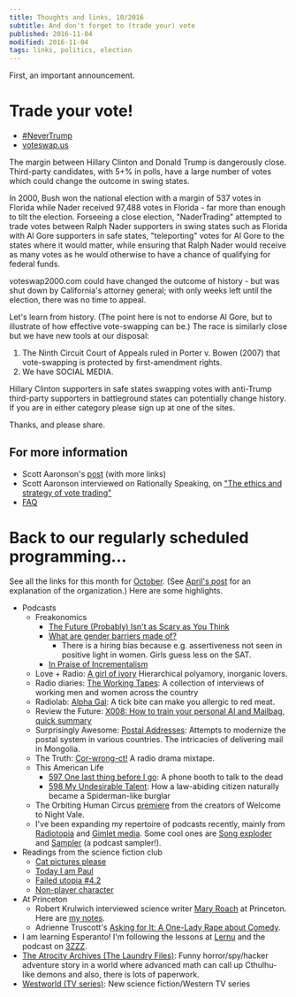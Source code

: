 ```yaml
---
title: Thoughts and links, 10/2016
subtitle: And don't forget to (trade your) vote
published: 2016-11-04
modified: 2016-11-04
tags: links, politics, election
---
```


First, an important announcement.

# Trade your vote!

* [#NeverTrump](http://nevertrump.trimian.com/)
* [voteswap.us](https://voteswap.us/)

The margin between Hillary Clinton and Donald Trump is dangerously close. Third-party candidates, with 5+% in polls, have a large number of votes which could change the outcome in swing states.

In 2000, Bush won the national election with a margin of 537 votes in Florida while Nader received 97,488 votes in Florida - far more than enough to tilt the election. Forseeing a close election, "NaderTrading" attempted to trade votes between Ralph Nader supporters in swing states such as Florida with Al Gore supporters in safe states, "teleporting" votes for Al Gore to the states where it would matter, while ensuring that Ralph Nader would receive as many votes as he would otherwise to have a chance of qualifying for federal funds.

voteswap2000.com could have changed the outcome of history - but was shut down by California's attorney general; with only weeks left until the election, there was no time to appeal.

Let's learn from history. (The point here is not to endorse Al Gore, but to illustrate of how effective vote-swapping can be.) The race is similarly close but we have new tools at our disposal:

1. The Ninth Circuit Court of Appeals ruled in Porter v. Bowen (2007) that vote-swapping is protected by first-amendment rights.
2. We have SOCIAL MEDIA.

Hillary Clinton supporters in safe states swapping votes with anti-Trump third-party supporters in battleground states can potentially change history. If you are in either category please sign up at one of the sites.

Thanks, and please share.

## For more information

* Scott Aaronson's [post](http://www.scottaaronson.com/blog/?p=2891) (with more links) 
* Scott Aaronson interviewed on Rationally Speaking, on ["The ethics and strategy of vote trading"](http://rationallyspeakingpodcast.org/show/rs-171-scott-aaronson-on-the-ethics-and-strategy-of-vote-tra.html) 
* [FAQ](http://expost.padm.us/trumptrumper)

# Back to our regularly scheduled programming...

See all the links for this month for [October](https://workflowy.com/s/wL3CyEXpHY#/d1a52d188a8f?q=%232016-10). (See [April's post](4-16.html) for an explanation of the organization.) Here are some highlights. 

* Podcasts
	* Freakonomics
		* [The Future (Probably) Isn't as Scary as You Think](http://freakonomics.com/podcast/future-probably-isnt-scary-think/)
		* [What are gender barriers made of?](http://freakonomics.com/podcast/gender-barriers/)
			* There is a hiring bias because e.g. assertiveness not seen in positive light in women. Girls guess less on the SAT.
		* [In Praise of Incrementalism](http://freakonomics.com/podcast/in-praise-of-incrementalism/)
	* Love + Radio: [A girl of ivory](http://loveandradio.org/2016/09/a-girl-of-ivory/) Hierarchical polyamory, inorganic lovers.
	* Radio diaries: [The Working Tapes](http://www.radiodiaries.org/the-working-tapes/): A collection of interviews of working men and women across the country
	* Radiolab: [Alpha Gal](http://www.radiolab.org/story/alpha-gal/): A tick bite can make you allergic to red meat.
	* Review the Future: [X008: How to train your personal AI and Mailbag](http://reviewthefuture.com/?p=682), [quick summary](https://workflowy.com/s/wL3CyEXpHY#/03164fd88951)
	* Surprisingly Awesome: [Postal Addresses](https://gimletmedia.com/episode/21-postal-addresses/): Attempts to modernize the postal system in various countries. The intricacies of delivering mail in Mongolia.
	* The Truth: [Cor-wrong-ct!](http://www.thetruthpodcast.com/story/cor-wrong-ct) A radio drama mixtape.
	* This American Life
		* [597 One last thing before I go](http://www.thisamericanlife.org/radio-archives/episode/597/one-last-thing-before-i-go): A phone booth to talk to the dead
		* [598 My Undesirable Talent](https://www.thisamericanlife.org/radio-archives/episode/598/my-undesirable-talent): How a law-abiding citizen naturally became a Spiderman-like burglar
	* The Orbiting Human Circus [premiere](http://orbitinghumancircus.com/) from the creators of Welcome to Night Vale.
	* I've been expanding my repertoire of podcasts recently, mainly from [Radiotopia](https://www.radiotopia.fm/) and [Gimlet media](https://gimletmedia.com/). Some cool ones are [Song exploder](http://songexploder.net/) and [Sampler](https://gimletmedia.com/show/sampler/) (a podcast sampler!).
* Readings from the science fiction club
	* [Cat pictures please](http://clarkesworldmagazine.com/kritzer_01_15/)
	* [Today I am Paul](http://clarkesworldmagazine.com/shoemaker_08_15/)
	* [Failed utopia #4.2](http://lesswrong.com/lw/xu/failed_utopia_42/)
	* [Non-player character](http://www.yudkowsky.net/other/fiction/npc)
* At Princeton
	* Robert Krulwich interviewed science writer [Mary Roach](http://maryroach.net/) at Princeton. Here are [my notes](https://workflowy.com/s/OPIgRoTRtM).
	* Adrienne Truscott's [Asking for It: A One-Lady Rape about Comedy](http://www.adriennetruscott.com/asking-for-it/).
* I am learning Esperanto! I'm following the lessons at [Lernu](http://lernu.net/) and the podcast on [3ZZZ](http://melburno.org.au/3ZZZradio/).
* [The Atrocity Archives (The Laundry Files)](https://www.goodreads.com/book/show/101869.The_Atrocity_Archives?ac=1&from_search=true): Funny horror/spy/hacker adventure story in a world where advanced math can call up Cthulhu-like demons and also, there is lots of paperwork.
* [Westworld (TV series)](http://www.hbo.com/westworld): New science fiction/Western TV series
